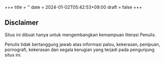 +++
title = ''
date = 2024-01-02T05:42:53+08:00
draft = false
+++

## Disclaimer

Situs ini dibuat hanya untuk mengembangkan kemampuan literasi Penulis.

Penulis tidak bertanggung jawab atas informasi palsu, kekerasan, penipuan, pornografi, kekerasan dan segala kerugian yang terjadi pada pengunjung situs ini.